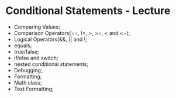 # Conditional Statements - Lecture

* Comparing Values;
* Comparison Operators(==, !=, >, >=, < and <=);
* Logical Operators(&&, || and !;
* equals;
* true/false;
* if/else and switch;
* nested conditional statements;
* Debugging;
* Formatting;
* Math class;
* Text Formatting;
